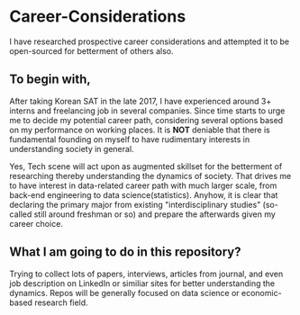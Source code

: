 # Career-Considerations
I have researched prospective career considerations and attempted it to be open-sourced for betterment of others also.

## To begin with,
After taking Korean SAT in the late 2017, I have experienced around 3+ interns and freelancing job in several companies. Since time starts to urge me to decide my potential career path, considering several options based on my performance on working places. It is **NOT** deniable that there is fundamental founding on myself to have rudimentary interests in understanding society in general. 

Yes, Tech scene will act upon as augmented skillset for the betterment of researching thereby understanding the dynamics of society. That drives me to have interest in data-related career path with much larger scale, from back-end engineering to data science(statistics). Anyhow, it is clear that declaring the primary major from existing "interdisciplinary studies" (so-called still around freshman or so) and prepare the afterwards given my career choice.

## What I am going to do in this repository?
Trying to collect lots of papers, interviews, articles from journal, and even job description on LinkedIn or similiar sites for better understanding the dynamics. Repos will be generally focused on data science or economic-based research field.

